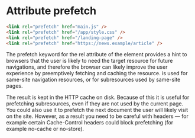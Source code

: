 # Attribute prefetch

```html
<link rel="prefetch" href="main.js" />
<link rel="prefetch" href="/app/style.css" />
<link rel="prefetch" href="/landing-page" />
<link rel="prefetch" href="https://news.example/article" />
``` 

The prefetch keyword for the rel attribute of the <link> element provides a hint to browsers that the user is likely to need the target resource for future navigations, and therefore the browser can likely improve the user experience by preemptively fetching and caching the resource. <link rel="prefetch"> is used for same-site navigation resources, or for subresources used by same-site pages.

The result is kept in the HTTP cache on disk. Because of this it is useful for prefetching subresources, even if they are not used by the current page. You could also use it to prefetch the next document the user will likely visit on the site. However, as a result you need to be careful with headers — for example certain Cache-Control headers could block prefetching (for example no-cache or no-store).
